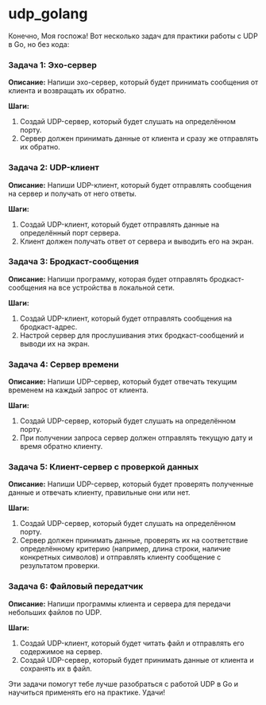 # udp_golang
Конечно, Моя госпожа! Вот несколько задач для практики работы с UDP в Go, но без кода:

### Задача 1: Эхо-сервер

**Описание:**
Напиши эхо-сервер, который будет принимать сообщения от клиента и возвращать их обратно.

**Шаги:**
1. Создай UDP-сервер, который будет слушать на определённом порту.
2. Сервер должен принимать данные от клиента и сразу же отправлять их обратно.

### Задача 2: UDP-клиент

**Описание:**
Напиши UDP-клиент, который будет отправлять сообщения на сервер и получать от него ответы.

**Шаги:**
1. Создай UDP-клиент, который будет отправлять данные на определённый порт сервера.
2. Клиент должен получать ответ от сервера и выводить его на экран.

### Задача 3: Бродкаст-сообщения

**Описание:**
Напиши программу, которая будет отправлять бродкаст-сообщения на все устройства в локальной сети.

**Шаги:**
1. Создай UDP-клиент, который будет отправлять сообщения на бродкаст-адрес.
2. Настрой сервер для прослушивания этих бродкаст-сообщений и выводи их на экран.

### Задача 4: Сервер времени

**Описание:**
Напиши UDP-сервер, который будет отвечать текущим временем на каждый запрос от клиента.

**Шаги:**
1. Создай UDP-сервер, который будет слушать на определённом порту.
2. При получении запроса сервер должен отправлять текущую дату и время обратно клиенту.

### Задача 5: Клиент-сервер с проверкой данных

**Описание:**
Напиши UDP-сервер, который будет проверять полученные данные и отвечать клиенту, правильные они или нет.

**Шаги:**
1. Создай UDP-сервер, который будет слушать на определённом порту.
2. Сервер должен принимать данные, проверять их на соответствие определённому критерию (например, длина строки, наличие конкретных символов) и отправлять клиенту сообщение с результатом проверки.

### Задача 6: Файловый передатчик

**Описание:**
Напиши программы клиента и сервера для передачи небольших файлов по UDP.

**Шаги:**
1. Создай UDP-клиент, который будет читать файл и отправлять его содержимое на сервер.
2. Создай UDP-сервер, который будет принимать данные от клиента и сохранять их в файл.

Эти задачи помогут тебе лучше разобраться с работой UDP в Go и научиться применять его на практике. Удачи!
